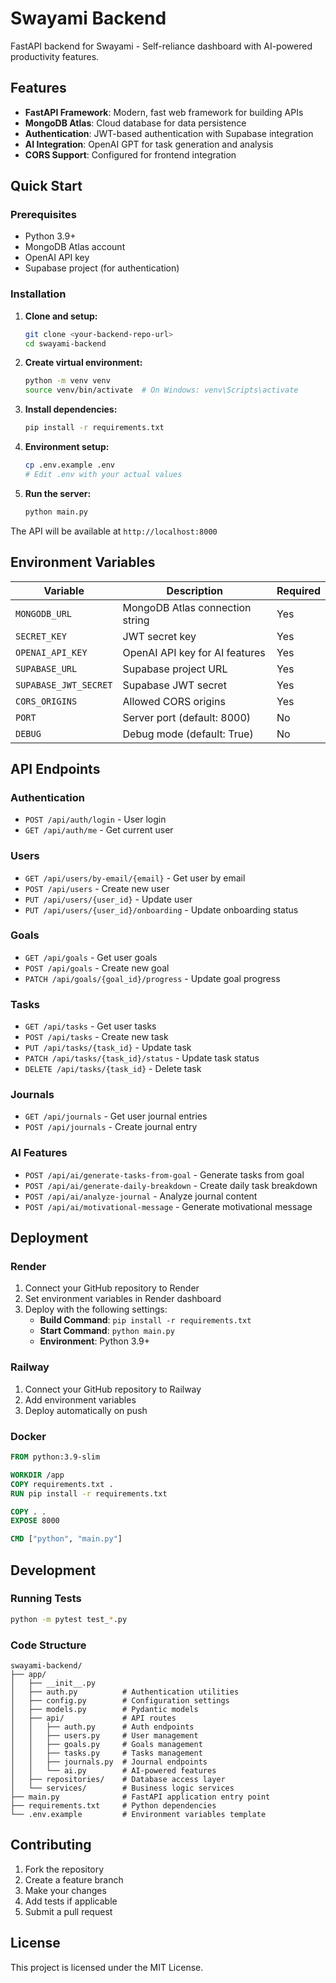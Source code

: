 # Swayami Backend

FastAPI backend for Swayami - Self-reliance dashboard with AI-powered productivity features.

## Features

- **FastAPI Framework**: Modern, fast web framework for building APIs
- **MongoDB Atlas**: Cloud database for data persistence
- **Authentication**: JWT-based authentication with Supabase integration
- **AI Integration**: OpenAI GPT for task generation and analysis
- **CORS Support**: Configured for frontend integration

## Quick Start

### Prerequisites

- Python 3.9+
- MongoDB Atlas account
- OpenAI API key
- Supabase project (for authentication)

### Installation

1. **Clone and setup:**
   ```bash
   git clone <your-backend-repo-url>
   cd swayami-backend
   ```

2. **Create virtual environment:**
   ```bash
   python -m venv venv
   source venv/bin/activate  # On Windows: venv\Scripts\activate
   ```

3. **Install dependencies:**
   ```bash
   pip install -r requirements.txt
   ```

4. **Environment setup:**
   ```bash
   cp .env.example .env
   # Edit .env with your actual values
   ```

5. **Run the server:**
   ```bash
   python main.py
   ```

The API will be available at `http://localhost:8000`

## Environment Variables

| Variable | Description | Required |
|----------|-------------|----------|
| `MONGODB_URL` | MongoDB Atlas connection string | Yes |
| `SECRET_KEY` | JWT secret key | Yes |
| `OPENAI_API_KEY` | OpenAI API key for AI features | Yes |
| `SUPABASE_URL` | Supabase project URL | Yes |
| `SUPABASE_JWT_SECRET` | Supabase JWT secret | Yes |
| `CORS_ORIGINS` | Allowed CORS origins | Yes |
| `PORT` | Server port (default: 8000) | No |
| `DEBUG` | Debug mode (default: True) | No |

## API Endpoints

### Authentication
- `POST /api/auth/login` - User login
- `GET /api/auth/me` - Get current user

### Users
- `GET /api/users/by-email/{email}` - Get user by email
- `POST /api/users` - Create new user
- `PUT /api/users/{user_id}` - Update user
- `PUT /api/users/{user_id}/onboarding` - Update onboarding status

### Goals
- `GET /api/goals` - Get user goals
- `POST /api/goals` - Create new goal
- `PATCH /api/goals/{goal_id}/progress` - Update goal progress

### Tasks
- `GET /api/tasks` - Get user tasks
- `POST /api/tasks` - Create new task
- `PUT /api/tasks/{task_id}` - Update task
- `PATCH /api/tasks/{task_id}/status` - Update task status
- `DELETE /api/tasks/{task_id}` - Delete task

### Journals
- `GET /api/journals` - Get user journal entries
- `POST /api/journals` - Create journal entry

### AI Features
- `POST /api/ai/generate-tasks-from-goal` - Generate tasks from goal
- `POST /api/ai/generate-daily-breakdown` - Create daily task breakdown
- `POST /api/ai/analyze-journal` - Analyze journal content
- `POST /api/ai/motivational-message` - Generate motivational message

## Deployment

### Render

1. Connect your GitHub repository to Render
2. Set environment variables in Render dashboard
3. Deploy with the following settings:
   - **Build Command**: `pip install -r requirements.txt`
   - **Start Command**: `python main.py`
   - **Environment**: Python 3.9+

### Railway

1. Connect your GitHub repository to Railway
2. Add environment variables
3. Deploy automatically on push

### Docker

```dockerfile
FROM python:3.9-slim

WORKDIR /app
COPY requirements.txt .
RUN pip install -r requirements.txt

COPY . .
EXPOSE 8000

CMD ["python", "main.py"]
```

## Development

### Running Tests

```bash
python -m pytest test_*.py
```

### Code Structure

```
swayami-backend/
├── app/
│   ├── __init__.py
│   ├── auth.py          # Authentication utilities
│   ├── config.py        # Configuration settings
│   ├── models.py        # Pydantic models
│   ├── api/             # API routes
│   │   ├── auth.py      # Auth endpoints
│   │   ├── users.py     # User management
│   │   ├── goals.py     # Goals management
│   │   ├── tasks.py     # Tasks management
│   │   ├── journals.py  # Journal endpoints
│   │   └── ai.py        # AI-powered features
│   ├── repositories/    # Database access layer
│   └── services/        # Business logic services
├── main.py              # FastAPI application entry point
├── requirements.txt     # Python dependencies
└── .env.example         # Environment variables template
```

## Contributing

1. Fork the repository
2. Create a feature branch
3. Make your changes
4. Add tests if applicable
5. Submit a pull request

## License

This project is licensed under the MIT License.

